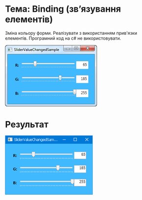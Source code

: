 # Тема: Binding (зв’язування елементів)

Зміна кольору форми. Реалізувати з використанням прив'язки елементів. Програмний код на c# не використовувати.

![ScreenShot](ScreenShot01.png)

# Результат

![ScreenShot](ScreenShot02.png)
